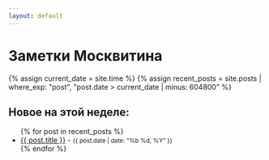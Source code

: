 ```yaml
---
layout: default
---
```


# Заметки Москвитина

{% assign current_date = site.time %}
{% assign recent_posts = site.posts | where_exp: "post", "post.date > current_date | minus: 604800" %}

<h2>Новое на этой неделе:</h2>
<ul>
  {% for post in recent_posts %}
    <li>
      <a href="{{ post.url | relative_url }}">{{ post.title }}</a>
      - <small>{{ post.date | date: "%b %d, %Y" }}</small>
    </li>
  {% endfor %}
</ul>
